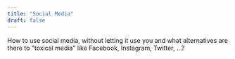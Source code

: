 ```yaml
---
title: "Social Media"
draft: false
---
```


How to use social media, without letting it use you and what alternatives are there to "toxical media" like Facebook, Instagram, Twitter, ...?
